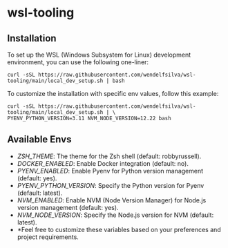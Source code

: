 # wsl-tooling

## Installation
To set up the WSL (Windows Subsystem for Linux) development environment, you can use the following one-liner:

```shell
curl -sSL https://raw.githubusercontent.com/wendelfsilva/wsl-tooling/main/local_dev_setup.sh | bash
```

To customize the installation with specific env values, follow this example:

```shell
curl -sSL https://raw.githubusercontent.com/wendelfsilva/wsl-tooling/main/local_dev_setup.sh | \
PYENV_PYTHON_VERSION=3.11 NVM_NODE_VERSION=12.22 bash
```

## Available Envs

- *ZSH_THEME*: The theme for the Zsh shell (default: robbyrussell).
- *DOCKER_ENABLED*: Enable Docker integration (default: no).
- *PYENV_ENABLED*: Enable Pyenv for Python version management (default: yes).
- *PYENV_PYTHON_VERSION*: Specify the Python version for Pyenv (default: latest).
- *NVM_ENABLED*: Enable NVM (Node Version Manager) for Node.js version management (default: yes).
- *NVM_NODE_VERSION*: Specify the Node.js version for NVM (default: latest).
- *Feel free to customize these variables based on your preferences and project requirements.
